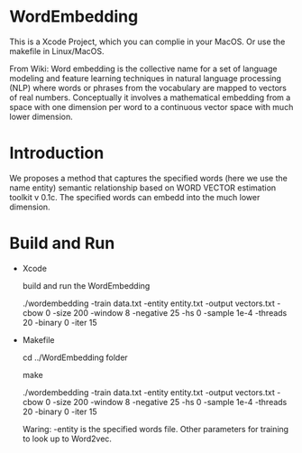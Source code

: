 # WordEmbedding

This is a Xcode Project, which you can complie in your MacOS. Or use the makefile in Linux/MacOS.

From Wiki:
Word embedding is the collective name for a set of language modeling and feature learning techniques in natural language processing (NLP) where words or phrases from the vocabulary are mapped to vectors of real numbers. Conceptually it involves a mathematical embedding from a space with one dimension per word to a continuous vector space with much lower dimension.

# Introduction

We proposes a method that captures the specified words (here we use the name entity) semantic relationship based on WORD VECTOR estimation toolkit v 0.1c. The specified words can embedd into the much lower dimension.

# Build and Run

* Xcode

  build and run the WordEmbedding
  
  ./wordembedding -train data.txt -entity entity.txt -output vectors.txt -cbow 0 -size 200 -window 8 -negative 25 -hs 0 -sample 1e-4 -threads 20 -binary 0 -iter 15
  
* Makefile
  
  cd ../WordEmbedding folder
  
  make
  
  ./wordembedding -train data.txt -entity entity.txt -output vectors.txt -cbow 0 -size 200 -window 8 -negative 25 -hs 0 -sample 1e-4 -threads 20 -binary 0 -iter 15
  
  Waring: -entity is the specified words file.
  Other parameters for training to look up to Word2vec.
  
  